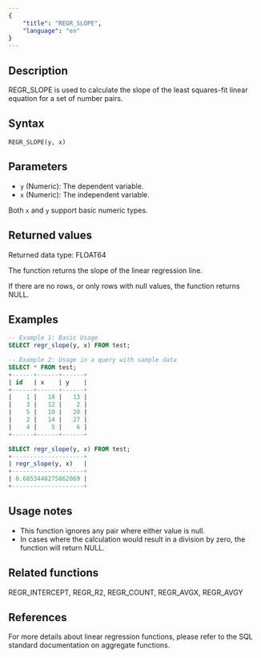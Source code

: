 ```yaml
---
{
    "title": "REGR_SLOPE",
    "language": "en"
}
---
```


## Description
REGR_SLOPE is used to calculate the slope of the least squares-fit linear equation for a set of number pairs.

## Syntax
```
REGR_SLOPE(y, x)
```

## Parameters
- `y` (Numeric): The dependent variable.
- `x` (Numeric): The independent variable.

Both `x` and `y` support basic numeric types.

## Returned values
Returned data type: FLOAT64

The function returns the slope of the linear regression line.

If there are no rows, or only rows with null values, the function returns NULL.

## Examples
```sql
-- Example 1: Basic Usage
SELECT regr_slope(y, x) FROM test;

-- Example 2: Usage in a query with sample data
SELECT * FROM test;
+------+------+------+
| id   | x    | y    |
+------+------+------+
|    1 |   18 |   13 |
|    3 |   12 |    2 |
|    5 |   10 |   20 |
|    2 |   14 |   27 |
|    4 |    5 |    6 |
+------+------+------+

SELECT regr_slope(y, x) FROM test;
+--------------------+
| regr_slope(y, x)   |
+--------------------+
| 0.6853448275862069 |
+--------------------+
```

## Usage notes
- This function ignores any pair where either value is null.
- In cases where the calculation would result in a division by zero, the function will return NULL.

## Related functions
REGR_INTERCEPT, REGR_R2, REGR_COUNT, REGR_AVGX, REGR_AVGY

## References
For more details about linear regression functions, please refer to the SQL standard documentation on aggregate functions.
